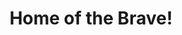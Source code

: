 ---
pid: rs203
title: Home of the Brave!
location_transcription: 
coordinates: "[-75.171825896238, 39.949490217913]"
zipcode: NJ08401
gen_neighborhood: 
neighborhood: 
outside_phl: Atlantic City NJ
age: 
age_range: 
instagram: 
image_file_name: rs_203.jpg
proposal_transcription: |-
  I hope you eat an Apple at night. 2 walker PHI Clean catch
  How'd you catch that ball
topic: Unknown
topic_summary: '0'
type: Other No Form
keywords_other: 
credit: 
image_labels: 
twitter: 
facebook: 
permalink: "/monuments/rs203/"
layout: item-page
---